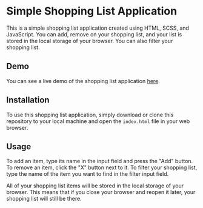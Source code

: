 # Simple Shopping List Application

This is a simple shopping list application created using HTML, SCSS, and JavaScript. 
You can add, remove on your shopping list, and your list is stored in the local storage of your browser. You can also filter your shopping list.

## Demo

You can see a live demo of the shopping list application [here](https://example.com).

## Installation

To use this shopping list application, simply download or clone this repository to your local machine and open the `index.html` file in your web browser.

## Usage

To add an item, type its name in the input field and press the "Add" button. To remove an item, click the "X" button next to it. 
To filter your shopping list, type the name of the item you want to find in the filter input field.

All of your shopping list items will be stored in the local storage of your browser. 
This means that if you close your browser and reopen it later, your shopping list will still be there.

